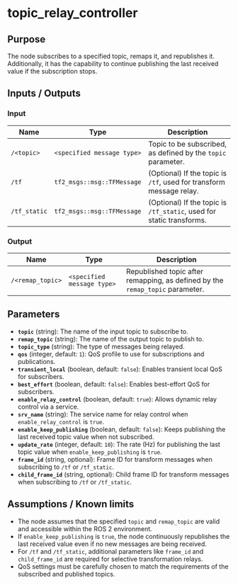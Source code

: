 # topic_relay_controller

## Purpose

The node subscribes to a specified topic, remaps it, and republishes it. Additionally, it has the capability to continue publishing the last received value if the subscription stops.

## Inputs / Outputs

### Input

| Name         | Type                       | Description                                                          |
| ------------ | -------------------------- | -------------------------------------------------------------------- |
| `/<topic>`   | `<specified message type>` | Topic to be subscribed, as defined by the `topic` parameter.         |
| `/tf`        | `tf2_msgs::msg::TFMessage` | (Optional) If the topic is `/tf`, used for transform message relay.  |
| `/tf_static` | `tf2_msgs::msg::TFMessage` | (Optional) If the topic is `/tf_static`, used for static transforms. |

### Output

| Name             | Type                       | Description                                                                   |
| ---------------- | -------------------------- | ----------------------------------------------------------------------------- |
| `/<remap_topic>` | `<specified message type>` | Republished topic after remapping, as defined by the `remap_topic` parameter. |

## Parameters

- **`topic`** (string): The name of the input topic to subscribe to.
- **`remap_topic`** (string): The name of the output topic to publish to.
- **`topic_type`** (string): The type of messages being relayed.
- **`qos`** (integer, default: `1`): QoS profile to use for subscriptions and publications.
- **`transient_local`** (boolean, default: `false`): Enables transient local QoS for subscribers.
- **`best_effort`** (boolean, default: `false`): Enables best-effort QoS for subscribers.
- **`enable_relay_control`** (boolean, default: `true`): Allows dynamic relay control via a service.
- **`srv_name`** (string): The service name for relay control when `enable_relay_control` is `true`.
- **`enable_keep_publishing`** (boolean, default: `false`): Keeps publishing the last received topic value when not subscribed.
- **`update_rate`** (integer, default: `10`): The rate (Hz) for publishing the last topic value when `enable_keep_publishing` is `true`.
- **`frame_id`** (string, optional): Frame ID for transform messages when subscribing to `/tf` or `/tf_static`.
- **`child_frame_id`** (string, optional): Child frame ID for transform messages when subscribing to `/tf` or `/tf_static`.

## Assumptions / Known limits

- The node assumes that the specified `topic` and `remap_topic` are valid and accessible within the ROS 2 environment.
- If `enable_keep_publishing` is `true`, the node continuously republishes the last received value even if no new messages are being received.
- For `/tf` and `/tf_static`, additional parameters like `frame_id` and `child_frame_id` are required for selective transformation relays.
- QoS settings must be carefully chosen to match the requirements of the subscribed and published topics.
